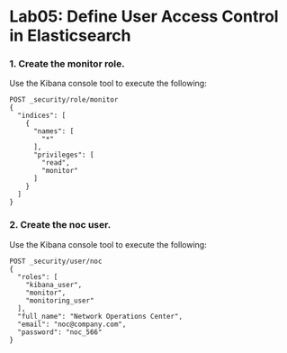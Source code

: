 # Lab05: Define User Access Control in Elasticsearch 

### 1. Create the monitor role.
Use the Kibana console tool to execute the following:
```
POST _security/role/monitor
{
  "indices": [
    {
      "names": [
        "*"
      ],
      "privileges": [
        "read",
        "monitor"
      ]
    }
  ]
}
```
### 2. Create the noc user.

Use the Kibana console tool to execute the following:
```
POST _security/user/noc
{
  "roles": [
    "kibana_user",
    "monitor",
    "monitoring_user"
  ],
  "full_name": "Network Operations Center",
  "email": "noc@company.com",
  "password": "noc_566"
}
```
